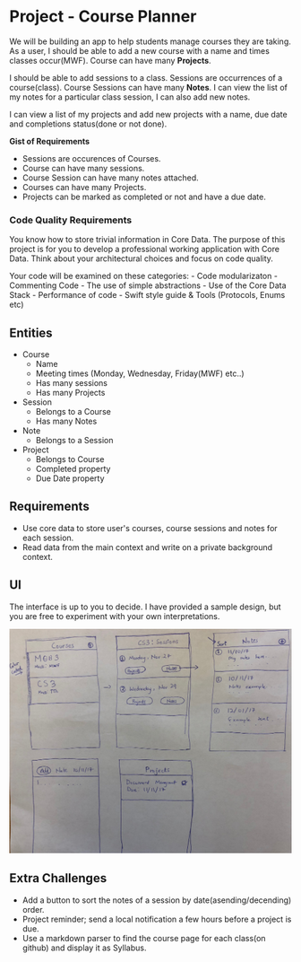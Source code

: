 # Project - Course Planner

We will be building an app to help students manage courses they are taking.
As a user, I should be able to add a new course with a name and times classes occur(MWF). Course can have many **Projects**.

I should be able to add sessions to a class. Sessions are occurrences of a course(class).
Course Sessions can have many **Notes**. I can view the list of my notes for a particular class session, I can also add new notes.

I can view a list of my projects and add new projects with a name, due date and completions status(done or not done).


**Gist of Requirements**

- Sessions are occurences of Courses.
- Course can have many sessions. 
- Course Session can have many notes attached.
- Courses can have many Projects.
- Projects can be marked as completed or not and have a due date.


### Code Quality Requirements

You know how to store trivial information in Core Data. The purpose of this project is for you to develop a professional working application with Core Data. Think about your architectural choices and focus on code quality. 

Your code will be examined on these categories:
    - Code modularizaton
    - Commenting Code
    - The use of simple abstractions
    - Use of the Core Data Stack
    - Performance of code
    - Swift style guide & Tools (Protocols, Enums etc)

## Entities
- Course
    - Name
    - Meeting times (Monday, Wednesday, Friday(MWF) etc..)
    - Has many sessions
    - Has many Projects
- Session
    - Belongs to a Course
    - Has many Notes
- Note
    - Belongs to a Session
- Project
    - Belongs to Course
    - Completed property
    - Due Date property

## Requirements

- Use core data to store user's courses, course sessions and notes for each session.
- Read data from the main context and write on a private background context.

## UI

The interface is up to you to decide. I have provided a sample design, but you are free to experiment with your own interpretations.

![Sketch](sk.jpg)

## Extra Challenges

- Add a button to sort the notes of a session by date(asending/decending) order.
- Project reminder; send a local notification a few hours before a project is due.
- Use a markdown parser to find the course page for each class(on github) and display it as Syllabus.